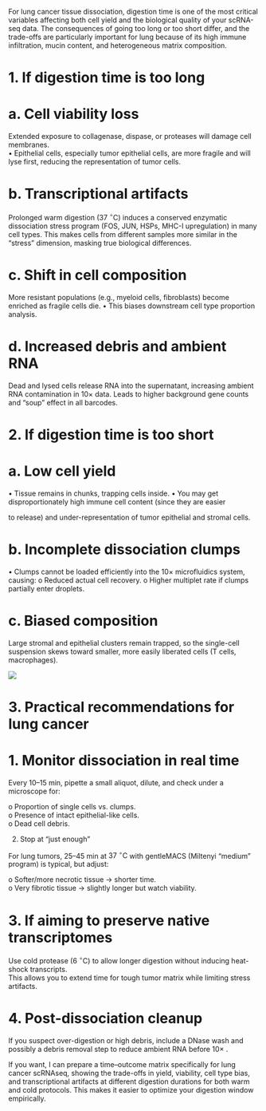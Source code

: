 For lung cancer tissue dissociation, digestion time is one of the most critical variables affecting both cell yield and the biological quality of your scRNA-seq data. The consequences of going too long or too short differ, and the trade-offs are particularly important for lung because of its high immune infiltration, mucin content, and heterogeneous matrix composition.

# 1. If digestion time is too long

# a. Cell viability loss

Extended exposure to collagenase, dispase, or proteases will damage cell membranes.   
• Epithelial cells, especially tumor epithelial cells, are more fragile and will lyse first, reducing the representation of tumor cells.

# b. Transcriptional artifacts

Prolonged warm digestion $( 3 7 ~ ^ { \circ } \mathsf { C } )$ induces a conserved enzymatic dissociation stress program (FOS, JUN, HSPs, MHC-I upregulation) in many cell types. This makes cells from different samples more similar in the “stress” dimension, masking true biological differences.

# c. Shift in cell composition

More resistant populations (e.g., myeloid cells, fibroblasts) become enriched as fragile cells die. • This biases downstream cell type proportion analysis.

# d. Increased debris and ambient RNA

Dead and lysed cells release RNA into the supernatant, increasing ambient RNA contamination in $1 0 \times$ data. Leads to higher background gene counts and “soup” effect in all barcodes.

# 2. If digestion time is too short

# a. Low cell yield

• Tissue remains in chunks, trapping cells inside. • You may get disproportionately high immune cell content (since they are easier

to release) and under-representation of tumor epithelial and stromal cells.

# b. Incomplete dissociation clumps

• Clumps cannot be loaded efficiently into the $1 0 \times$ microfluidics system, causing: o Reduced actual cell recovery. o Higher multiplet rate if clumps partially enter droplets.

# c. Biased composition

Large stromal and epithelial clusters remain trapped, so the single-cell suspension skews toward smaller, more easily liberated cells (T cells, macrophages).

![](images/85ceac81379b66c8d5a049b026a8fcefcff13399fe3f83fe8f3e5f0aef333209.jpg)

# 3. Practical recommendations for lung cancer

# 1. Monitor dissociation in real time

Every 10–15 min, pipette a small aliquot, dilute, and check under a microscope for:

o Proportion of single cells vs. clumps.   
o Presence of intact epithelial-like cells.   
o Dead cell debris.

2. Stop at “just enough”

For lung tumors, 25–45 min at $3 7 ~ ^ { \circ } \mathrm { C }$ with gentleMACS (Miltenyi “medium” program) is typical, but adjust:

o Softer/more necrotic tissue $\longrightarrow$ shorter time.   
o Very fibrotic tissue $\longrightarrow$ slightly longer but watch viability.

# 3. If aiming to preserve native transcriptomes

Use cold protease $( 6 ~ ^ { \circ } \mathrm { C } )$ to allow longer digestion without inducing heat-shock transcripts.   
This allows you to extend time for tough tumor matrix while limiting stress artifacts.

# 4. Post-dissociation cleanup

If you suspect over-digestion or high debris, include a DNase wash and possibly a debris removal step to reduce ambient RNA before $1 0 \times$ .

If you want, I can prepare a time–outcome matrix specifically for lung cancer scRNAseq, showing the trade-offs in yield, viability, cell type bias, and transcriptional artifacts at different digestion durations for both warm and cold protocols. This makes it easier to optimize your digestion window empirically.